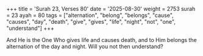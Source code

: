 +++
title = 'Surah 23, Verses 80'
date = '2025-08-30'
weight = 2753
surah = 23
ayah = 80
tags = ["alternation", "belong", "belongs", "cause", "causes", "day", "death", "give", "gives", "life", "night", "not", "one", "understand"]
+++

And He is the One Who gives life and causes death, and to Him belongs the alternation of the day and night. Will you not then understand?